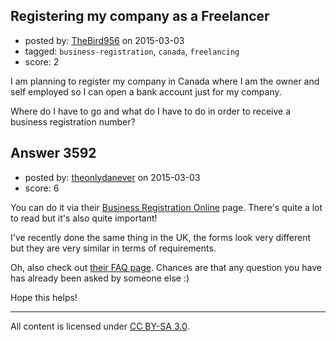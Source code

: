 ## Registering my company as a Freelancer

- posted by: [TheBird956](https://stackexchange.com/users/3016805/thebird956) on 2015-03-03
- tagged: `business-registration`, `canada`, `freelancing`
- score: 2

I am planning to register my company in Canada where I am the owner and self employed so I can open a bank account just for my company.

Where do I have to go and what do I have to do in order to receive a business registration number?


## Answer 3592

- posted by: [theonlydanever](https://stackexchange.com/users/4692060/theonlydanever) on 2015-03-03
- score: 6

<p>You can do it via their <a href="http://www.cra-arc.gc.ca/tx/bsnss/tpcs/bn-ne/bro-ide/rstrctns/menu-eng.html">Business Registration Online</a> page. There's quite a lot to read but it's also quite important!</p>

<p>I've recently done the same thing in the UK, the forms look very different but they are very similar in terms of requirements. </p>

<p>Oh, also check out <a href="http://www.cra-arc.gc.ca/cntct/menu-eng.html">their FAQ page</a>. Chances are that any question you have has already been asked by someone else :)</p>

<p>Hope this helps!</p>




---

All content is licensed under [CC BY-SA 3.0](https://creativecommons.org/licenses/by-sa/3.0/).
